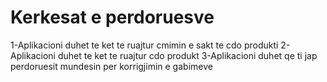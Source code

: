 # Kerkesat e perdoruesve
1-Aplikacioni duhet te ket te ruajtur cmimin e sakt te cdo produkti
2-Aplikacioni duhet te ket te ruajtur cdo produkt
3-Aplikacioni duhet qe ti jap perdoruesit mundesin per korrigjimin e gabimeve
